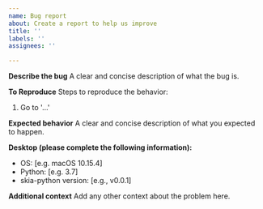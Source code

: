 ```yaml
---
name: Bug report
about: Create a report to help us improve
title: ''
labels: ''
assignees: ''

---
```


**Describe the bug**
A clear and concise description of what the bug is.

**To Reproduce**
Steps to reproduce the behavior:
1. Go to '...'

**Expected behavior**
A clear and concise description of what you expected to happen.

**Desktop (please complete the following information):**
 - OS: [e.g. macOS 10.15.4]
 - Python: [e.g. 3.7]
 - skia-python version: [e.g., v0.0.1]

**Additional context**
Add any other context about the problem here.
